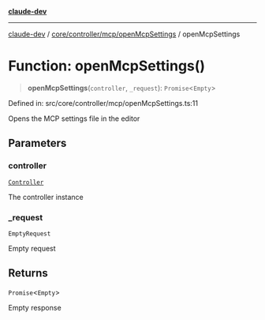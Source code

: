 [**claude-dev**](../../../../../README.md)

***

[claude-dev](../../../../../README.md) / [core/controller/mcp/openMcpSettings](../README.md) / openMcpSettings

# Function: openMcpSettings()

> **openMcpSettings**(`controller`, `_request`): `Promise`\<`Empty`\>

Defined in: src/core/controller/mcp/openMcpSettings.ts:11

Opens the MCP settings file in the editor

## Parameters

### controller

[`Controller`](../../../classes/Controller.md)

The controller instance

### \_request

`EmptyRequest`

Empty request

## Returns

`Promise`\<`Empty`\>

Empty response
